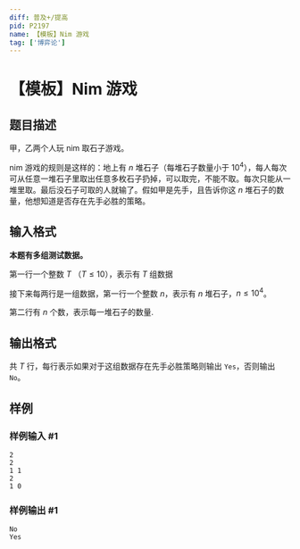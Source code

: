```yaml
---
diff: 普及+/提高
pid: P2197
name: 【模板】Nim 游戏
tag: ['博弈论']
---
```

# 【模板】Nim 游戏
## 题目描述

甲，乙两个人玩 nim 取石子游戏。

nim 游戏的规则是这样的：地上有 $n$ 堆石子（每堆石子数量小于 $10^4$），每人每次可从任意一堆石子里取出任意多枚石子扔掉，可以取完，不能不取。每次只能从一堆里取。最后没石子可取的人就输了。假如甲是先手，且告诉你这 $n$ 堆石子的数量，他想知道是否存在先手必胜的策略。

## 输入格式

**本题有多组测试数据。**

第一行一个整数 $T$ （$T\le10$），表示有 $T$ 组数据

接下来每两行是一组数据，第一行一个整数 $n$，表示有 $n$ 堆石子，$n\le10^4$。

第二行有 $n$ 个数，表示每一堆石子的数量.
## 输出格式

共 $T$ 行，每行表示如果对于这组数据存在先手必胜策略则输出 `Yes`，否则输出 `No`。
## 样例

### 样例输入 #1
```
2
2
1 1
2
1 0
```
### 样例输出 #1
```
No
Yes
```
